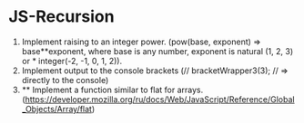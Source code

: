 # JS-Recursion
1. Implement raising to an integer power. (pow(base, exponent) => base**exponent, where base is any number, exponent is natural (1, 2, 3) or * integer(-2, -1, 0, 1, 2)).
2. Implement output to the console brackets (// bracketWrapper3(3); // => directly to the console)
3. ** Implement a function similar to flat for arrays. (https://developer.mozilla.org/ru/docs/Web/JavaScript/Reference/Global_Objects/Array/flat)
